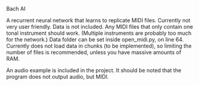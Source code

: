 Bach AI

A recurrent neural network that learns to replicate MIDI files. Currently not very user friendly.
Data is not included. Any MIDI files that only contain one tonal instrument should work. (Multiple instruments are probably too much for the network.)
Data folder can be set inside open_midi.py, on line 64. Currently does not load data in chunks (to be implemented), so limiting the number of files is recommended, unless you have massive amounts of RAM.

An audio example is included in the project. It should be noted that the program does not output audio, but MIDI.
